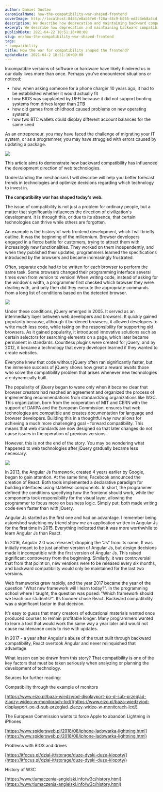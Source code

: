 ```yaml
---
author: Daniel Gustaw
canonicalName: how-the-compatibility-war-shaped-frontend
coverImage: http://localhost:8484/e0ab5fe0-f28a-48c9-b055-ed3c3eb8a5cd.avif
description: We describe how deprecation and maintaining backward compatibility have influenced the direction of web technology development.
excerpt: We describe how deprecation and maintaining backward compatibility have influenced the direction of web technology development.
publishDate: 2021-04-22 18:51:16+00:00
slug: en/how-the-compatibility-war-shaped-frontend
tags:
- compatibility
title: How the war for compatibility shaped the frontend?
updateDate: 2021-04-2 18:51:16+00:00
---
```


Incompatible versions of software or hardware have likely hindered us in our daily lives more than once. Perhaps you've encountered situations or noticed:

* how, when asking someone for a phone charger 10 years ago, it had to be established whether it would actually fit
* how BIOS was supplanted by UEFI because it did not support booting systems from drives larger than 2TB
* how old games from childhood caused problems on new operating systems
* how two BTC wallets could display different account balances for the same seed

As an entrepreneur, you may have faced the challenge of migrating your IT system, or as a programmer, you may have struggled with errors caused by updating a package.

![](http://localhost:8484/89e36eaa-b1df-4048-b690-7942494408ad.avif)

This article aims to demonstrate how backward compatibility has influenced the development direction of web technologies.

Understanding the mechanisms I will describe will help you better forecast trends in technologies and optimize decisions regarding which technology to invest in.

**The compatibility war has shaped today's web.**

The issue of compatibility is not just a problem for ordinary people, but a matter that significantly influences the direction of civilization's development. It is through this, or due to its absence, that certain technologies can thrive while others are forgotten.

An example is the history of web frontend development, which I will briefly outline. It was the beginning of the millennium. Browser developers engaged in a fierce battle for customers, trying to attract them with increasingly new functionalities. They worked on them independently, and when they published their updates, programmers learned the specifications introduced by the browsers and became increasingly frustrated.

Often, separate code had to be written for each browser to perform the same task. Some browsers changed their programming interface several times even from version to version! When writing code, instead of asking for the window's width, a programmer first checked which browser they were dealing with, and only then did they execute the appropriate commands from a long list of conditions based on the detected browser.

![](http://localhost:8484/a05d33ed-5348-4ac0-959b-0df33e5f8823.avif)

Under these conditions, jQuery emerged in 2005. It served as an intermediary layer between web developers and browsers. It quickly gained popularity because, although it burdened browsers, it allowed developers to write much less code, while taking on the responsibility for supporting old browsers. As it gained popularity, it introduced innovative solutions such as certain selectors for searching elements on a page, which later became permanent in standards. Countless plugins were created for jQuery, and by 2012, it became a technology that every developer learned if they wanted to create websites.

Everyone knew that code without jQuery often ran significantly faster, but the immense success of jQuery shows how great a reward awaits those who solve the compatibility problem that arises whenever new technologies are dynamically built.

The popularity of jQuery began to wane only when it became clear that browser creators had reached an agreement and organized the process of implementing recommendations from standardizing organizations like W3C. This organization, born from the cooperation of MIT and CERN with the support of DARPA and the European Commission, ensures that web technologies are compatible and creates documentation for language and browser developers. Building this in a thoughtful way now allows for achieving a much more challenging goal - forward compatibility. This means that web standards are now designed so that later changes do not cause issues in the operation of previous versions.

However, this is not the end of the story. You may be wondering what happened to web technologies after jQuery gradually became less necessary.

![](http://localhost:8484/1c67ab75-ecb0-4267-b032-40e168750fe5.avif)

In 2013, the Angular Js framework, created 4 years earlier by Google, began to gain attention. At the same time, Facebook announced the creation of React. Both tools implemented a declarative paradigm for building interfaces using stateless components. In short, the programmer defined the conditions specifying how the frontend should work, while the components took responsibility for the visual layer, allowing the programmer to focus more on business logic. Simply put: both made writing code even faster than with jQuery.

Angular Js started as the first one and had an advantage. I remember being astonished watching my friend show me an application written in Angular Js for the first time in 2015. Everything indicated that it was more worthwhile to learn Angular Js than React.

In 2016, Angular 2.0 was released, dropping the "Js" from its name. It was initially meant to be just another version of Angular Js, but design decisions made it incompatible with the first version of Angular Js. This raised significant controversy from the beginning. Similarly, it was controversial that from that point on, new versions were to be released every six months, and backward compatibility would only be maintained for the last two versions.

Web frameworks grew rapidly, and the year 2017 became the year of the question "What new framework will I learn today?". In the programming school where I taught, the question was posed: "Which framework should we teach our students?". Its founder chose React. Backward compatibility was a significant factor in that decision.

It’s easy to guess that many creators of educational materials wanted once produced courses to remain profitable longer. Many programmers wanted to learn a tool that would work the same way a year later and would not cause maintenance costs to rise with updates.

In 2017 - a year after Angular's abuse of the trust built through backward compatibility, React overtook Angular and never relinquished that advantage.

What lesson can be drawn from this story? That compatibility is one of the key factors that must be taken seriously when analyzing or planning the development of technology.

Sources for further reading:

Compatibility through the example of monitors

[https://www.eizo.pl/baza-wiedzy/od-displayport-po-d-sub-przeglad-zlaczy-wideo-w-monitorach-lcd/](https://www.eizo.pl/baza-wiedzy/od-displayport-po-d-sub-przeglad-zlaczy-wideo-w-monitorach-lcd/)

The European Commission wants to force Apple to abandon Lightning in iPhones

[https://www.spidersweb.pl/2018/08/iphone-ladowarka-lightning.html](https://www.spidersweb.pl/2018/08/iphone-ladowarka-lightning.html)

Problems with BIOS and drives

[https://itfocus.pl/dzial-it/storage/duze-dyski-duze-klopoty/](https://itfocus.pl/dzial-it/storage/duze-dyski-duze-klopoty/)

History of W3C

[https://www.tlumaczenia-angielski.info/w3c/history.html](https://www.tlumaczenia-angielski.info/w3c/history.html)
